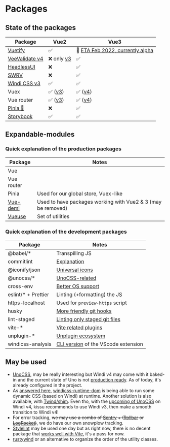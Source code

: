 # Packages

## State of the packages

| Package                                                 | Vue2                                                 | Vue3                                                                                         |
| ------------------------------------------------------- | ---------------------------------------------------- | -------------------------------------------------------------------------------------------- |
| [Vuetify](https://vuetifyjs.com/en/)                    | ✅                                                    | 🚧 [ETA Feb 2022, currently alpha](https://vuetifyjs.com/en/introduction/roadmap/#v3-0-titan) |
| [VeeValidate v4](https://vee-validate.logaretm.com/v4/) | ❌ only [v3](https://vee-validate.logaretm.com/v3)    | ✅                                                                                            |
| [HeadlessUI](https://headlessui.dev/)                   | ❌                                                    | ✅                                                                                            |
| [SWRV](https://github.com/Kong/swrv)                    | ❌                                                    | ✅                                                                                            |
| [Windi CSS v3](https://windicss.org/)                   | ✅                                                    | ✅                                                                                            |
| Vuex                                                    | ✅ ([v3](https://vuex.vuejs.org/))                    | ✅ ([v4](https://next.vuex.vuejs.org/))                                                       |
| Vue router                                              | ✅ ([v3](https://router.vuejs.org/installation.html)) | ✅ ([v4](https://next.router.vuejs.org/))                                                     |
| [Pinia 🍍](https://pinia.esm.dev/)                       | ❌                                                    | ✅                                                                                            |
| [Storybook](https://github.com/storybookjs/storybook/)  | ✅                                                    | ✅                                                                                            |

## Expandable-modules

### Quick explanation of the production packages

| Package                                            | Notes                                                        |
| -------------------------------------------------- | ------------------------------------------------------------ |
| Vue                                                |                                                              |
| Vue router                                         |                                                              |
| Pinia                                              | Used for our global store, Vuex-like                         |
| [Vue-demi](https://www.npmjs.com/package/vue-demi) | Used to have packages working with Vue2 & 3 (may be removed) |
| [Vueuse](https://vueuse.org/)                      | Set of utilities                                             |

### Quick explanation of the development packages

| Package             | Notes                                                                                |
| ------------------- | ------------------------------------------------------------------------------------ |
| @babel/*            | Transpilling JS                                                                      |
| commitlint          | [Explanation](http://localhost:1234/tools/guidelines.html#commitlint)                |
| @iconify/json       | [Universal icons](http://localhost:1234/tools/guidelines.html#unocss-pure-css-icons) |
| @unocss/*           | [UnoCSS-related](https://antfu.me/posts/reimagine-atomic-css)                        |
| cross-env           | [Better OS support](https://www.npmjs.com/package/cross-env)                         |
| eslint/* + Prettier | Linting (+formatting) the JS                                                         |
| https-localhost     | Used for `preview-https` script                                                      |
| husky               | [More friendly git hooks](https://github.com/typicode/husky)                         |
| lint-staged         | [Linting only staged git files](https://github.com/okonet/lint-staged)               |
| vite-*              | [Vite related plugins](https://vitejs.dev/)                                          |
| unplugin-*            | [Unplugin ecosystem](https://github.com/unjs/unplugin)                               |
| windicss-analysis | [CLI version](https://marketplace.visualstudio.com/items?itemName=voorjaar.windicss-intellisense) of the VScode extension

## May be used

- [UnoCSS](https://github.com/antfu/unocss), may be really interesting but Windi v4 may come with it baked-in and the current state of Uno is not [production ready](https://twitter.com/kissu_io/status/1457447519114481671). As of today, it's already configured in the project.
- As [answered here](https://github.com/antfu/unocss/discussions/80), [windicss-runtime-dom](https://github.com/antfu/windicss-runtime-dom) is being able to run some dynamic CSS (based on Windi) at runtime. Another solution is also available, with [Twind/shim](https://twind.dev/handbook/the-shim.html#frontmatter-title). Even tho, with the [upcoming of UnoCSS](https://antfu.me/posts/reimagine-atomic-css) on Windi v4, kissu recommends to use Windi v3, then make a smooth transition to Windi v4!
- For error tracking, ~~we may use a combo of [Sentry](https://sentry.io) + ([Rollbar](https://rollbar.com/) or [LogRocket](https://logrocket.com/))~~, we do have our own snowplow tracking.
- [Stylelint](https://stylelint.io/) may be used one day but as right now, there is no decent package that [works well with Vite](https://github.com/AMatlash/vite-plugin-stylelint), it's a pass for now.
- [rustywind](https://github.com/avencera/rustywind) or an alternative to organize the order of the utility classes.
